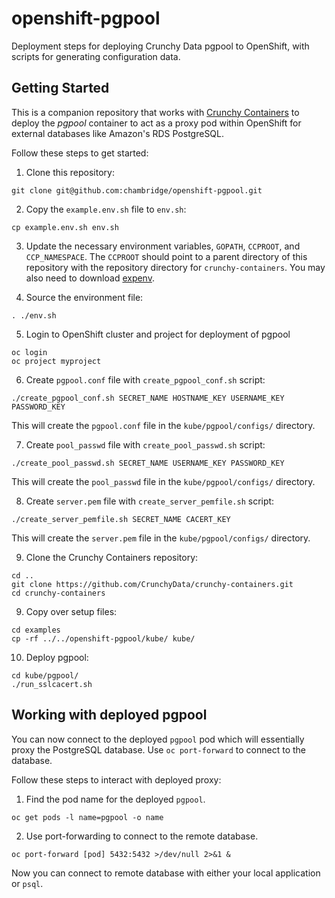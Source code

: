 # openshift-pgpool
Deployment steps for deploying Crunchy Data pgpool to OpenShift, with scripts for generating configuration data.

## Getting Started
This is a companion repository that works with [Crunchy Containers](https://github.com/CrunchyData/crunchy-containers) to deploy the *pgpool* container to act as a proxy pod within OpenShift for external databases like Amazon's RDS PostgreSQL.

Follow these steps to get started:

1. Clone this repository:
```
git clone git@github.com:chambridge/openshift-pgpool.git
```

2. Copy the `example.env.sh` file to `env.sh`:
```
cp example.env.sh env.sh
```

3. Update the necessary environment variables, `GOPATH`, `CCPROOT`, and `CCP_NAMESPACE`. The `CCPROOT` should point to a parent directory of this repository with the repository directory for `crunchy-containers`. You may also need to download [expenv](https://github.com/CrunchyData/crunchy-containers/blob/ca30af7c7a38c68825462b8e96f4d6a44445bbdb/hugo/content/installation-guide/installation-guide.md#clone-github-repository).

4. Source the environment file:
```
. ./env.sh
```

5. Login to OpenShift cluster and project for deployment of pgpool
```
oc login
oc project myproject
```

6. Create `pgpool.conf` file with `create_pgpool_conf.sh` script:
```
./create_pgpool_conf.sh SECRET_NAME HOSTNAME_KEY USERNAME_KEY PASSWORD_KEY
```
This will create the `pgpool.conf` file in the `kube/pgpool/configs/` directory.


7. Create `pool_passwd` file with `create_pool_passwd.sh` script:
```
./create_pool_passwd.sh SECRET_NAME USERNAME_KEY PASSWORD_KEY
```
This will create the `pool_passwd` file in the `kube/pgpool/configs/` directory.


8. Create `server.pem` file with `create_server_pemfile.sh` script:
```
./create_server_pemfile.sh SECRET_NAME CACERT_KEY 
```
This will create the `server.pem` file in the `kube/pgpool/configs/` directory.

9. Clone the Crunchy Containers repository:
```
cd ..
git clone https://github.com/CrunchyData/crunchy-containers.git
cd crunchy-containers
```

9. Copy over setup files:
```
cd examples
cp -rf ../../openshift-pgpool/kube/ kube/
```

10. Deploy pgpool:
```
cd kube/pgpool/
./run_sslcacert.sh
```

## Working with deployed pgpool

You can now connect to the deployed `pgpool` pod which will essentially proxy the PostgreSQL database. Use `oc port-forward` to connect to the database.

Follow these steps to interact with deployed proxy:

1. Find the pod name for the deployed `pgpool`.
```
oc get pods -l name=pgpool -o name
```

2. Use port-forwarding to connect to the remote database.
```
oc port-forward [pod] 5432:5432 >/dev/null 2>&1 &
```

Now you can connect to remote database with either your local application or `psql`.